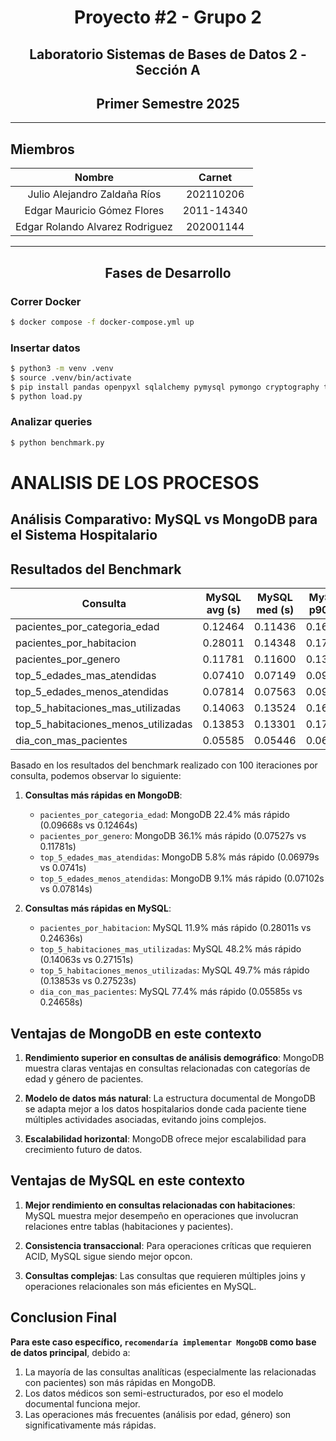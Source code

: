# <div align="center">  Proyecto #2 - Grupo 2 </div>

## <div align="center">  Laboratorio Sistemas de Bases de Datos 2 - Sección A </div>
## <div align="center">  Primer Semestre 2025 </div> 
___

## Miembros

| Nombre | Carnet |
|:------:|:------:|
| Julio Alejandro Zaldaña Ríos | 202110206 |
| Edgar Mauricio Gómez Flores | 2011-14340 |
| Edgar Rolando Alvarez Rodriguez  | 202001144 |

______

## <div align="center">  Fases de Desarrollo </div> 

### Correr Docker

```bash
$ docker compose -f docker-compose.yml up
```

### Insertar datos

```bash
$ python3 -m venv .venv
$ source .venv/bin/activate
$ pip install pandas openpyxl sqlalchemy pymysql pymongo cryptography tabulate
$ python load.py
```

### Analizar queries

```bash
$ python benchmark.py
```



# ANALISIS DE LOS PROCESOS
## Análisis Comparativo: MySQL vs MongoDB para el Sistema Hospitalario

## Resultados del Benchmark

| Consulta                             | MySQL avg (s) | MySQL med (s) | MySQL p90 (s) | Mongo avg (s) | Mongo med (s) | Mongo p90 (s) |
|--------------------------------------|---------------|---------------|---------------|---------------|---------------|---------------|
| pacientes_por_categoria_edad        | 0.12464       | 0.11436       | 0.16031       | 0.09668       | 0.09288       | 0.11228       |
| pacientes_por_habitacion            | 0.28011       | 0.14348       | 0.17877       | 0.24636       | 0.23161       | 0.30955       |
| pacientes_por_genero                | 0.11781       | 0.11600       | 0.13179       | 0.07527       | 0.07182       | 0.08891       |
| top_5_edades_mas_atendidas          | 0.07410       | 0.07149       | 0.09201       | 0.06979       | 0.06617       | 0.07692       |
| top_5_edades_menos_atendidas        | 0.07814       | 0.07563       | 0.09468       | 0.07102       | 0.06780       | 0.08749       |
| top_5_habitaciones_mas_utilizadas   | 0.14063       | 0.13524       | 0.16370       | 0.27151       | 0.24641       | 0.36983       |
| top_5_habitaciones_menos_utilizadas | 0.13853       | 0.13301       | 0.17278       | 0.27523       | 0.24619       | 0.38146       |
| dia_con_mas_pacientes               | 0.05585       | 0.05446       | 0.06401       | 0.24658       | 0.23194       | 0.30825       |

Basado en los resultados del benchmark realizado con 100 iteraciones por consulta, podemos observar lo siguiente:

1. **Consultas más rápidas en MongoDB**:
   - `pacientes_por_categoria_edad`: MongoDB 22.4% más rápido (0.09668s vs 0.12464s)
   - `pacientes_por_genero`: MongoDB 36.1% más rápido (0.07527s vs 0.11781s)
   - `top_5_edades_mas_atendidas`: MongoDB 5.8% más rápido (0.06979s vs 0.0741s)
   - `top_5_edades_menos_atendidas`: MongoDB 9.1% más rápido (0.07102s vs 0.07814s)

2. **Consultas más rápidas en MySQL**:
   - `pacientes_por_habitacion`: MySQL 11.9% más rápido (0.28011s vs 0.24636s)
   - `top_5_habitaciones_mas_utilizadas`: MySQL 48.2% más rápido (0.14063s vs 0.27151s)
   - `top_5_habitaciones_menos_utilizadas`: MySQL 49.7% más rápido (0.13853s vs 0.27523s)
   - `dia_con_mas_pacientes`: MySQL 77.4% más rápido (0.05585s vs 0.24658s)

## Ventajas de MongoDB en este contexto

1. **Rendimiento superior en consultas de análisis demográfico**: MongoDB muestra claras ventajas en consultas relacionadas con categorías de edad y género de pacientes.

2. **Modelo de datos más natural**: La estructura documental de MongoDB se adapta mejor a los datos hospitalarios donde cada paciente tiene múltiples actividades asociadas, evitando joins complejos.

3. **Escalabilidad horizontal**: MongoDB ofrece mejor escalabilidad para crecimiento futuro de datos.

## Ventajas de MySQL en este contexto

1. **Mejor rendimiento en consultas relacionadas con habitaciones**: MySQL muestra mejor desempeño en operaciones que involucran relaciones entre tablas (habitaciones y pacientes).

2. **Consistencia transaccional**: Para operaciones críticas que requieren ACID, MySQL sigue siendo mejor opcon.

3. **Consultas complejas**: Las consultas que requieren múltiples joins y operaciones relacionales son más eficientes en MySQL.

## Conclusion Final

**Para este caso específico, `recomendaría implementar MongoDB` como base de datos principal**, debido a:

1. La mayoría de las consultas analíticas (especialmente las relacionadas con pacientes) son más rápidas en MongoDB.
2. Los datos médicos son semi-estructurados, por eso el modelo documental funciona mejor.
3. Las operaciones más frecuentes (análisis por edad, género) son significativamente más rápidas.


